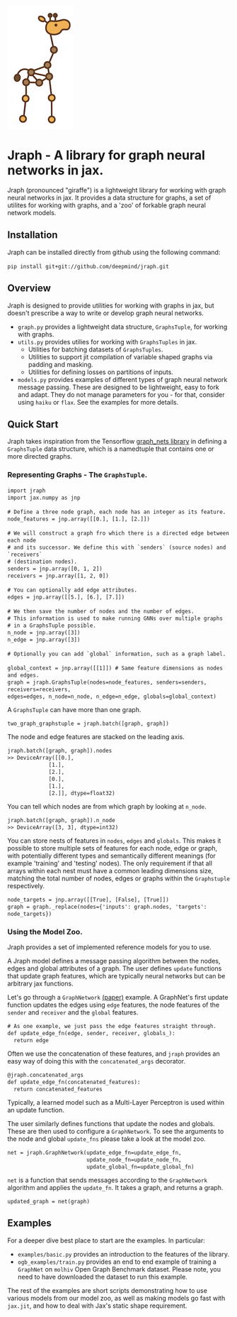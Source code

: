 
![logo](images/logo.png)
# Jraph - A library for graph neural networks in jax.

Jraph (pronounced "giraffe") is a lightweight library for working with graph
neural networks in jax. It provides a data structure for graphs, a set of
utilites for working with graphs, and a 'zoo' of forkable graph neural network
models.

## Installation

Jraph can be installed directly from github using the following command:

```pip install git+git://github.com/deepmind/jraph.git```

## Overview

Jraph is designed to provide utilities for working with graphs in jax, but
doesn't prescribe a way to write or develop graph neural networks.

*   `graph.py` provides a lightweight data structure, `GraphsTuple`, for working
    with graphs.
*   `utils.py` provides utilies for working with `GraphsTuples` in jax.
    *   Utilities for batching datasets of `GraphsTuples`.
    *   Utilities to support jit compilation of variable shaped graphs via
        padding and masking.
    *   Utilities for defining losses on partitions of inputs.
*   `models.py` provides examples of different types of graph neural network
    message passing. These are designed to be lightweight, easy to fork and
    adapt. They do not manage parameters for you - for that, consider using
    `haiku` or `flax`. See the examples for more details.


## Quick Start

Jraph takes inspiration from the Tensorflow [graph_nets library](https://github.com/deepmind/graph_nets) in defining a `GraphsTuple`
data structure, which is a namedtuple that contains one or more directed graphs.

### Representing Graphs - The `GraphsTuple`.

```
import jraph
import jax.numpy as jnp

# Define a three node graph, each node has an integer as its feature.
node_features = jnp.array([[0.], [1.], [2.]])

# We will construct a graph fro which there is a directed edge between each node
# and its successor. We define this with `senders` (source nodes) and `receivers`
# (destination nodes).
senders = jnp.array([0, 1, 2])
receivers = jnp.array([1, 2, 0])

# You can optionally add edge attributes.
edges = jnp.array([[5.], [6.], [7.]])

# We then save the number of nodes and the number of edges.
# This information is used to make running GNNs over multiple graphs
# in a GraphsTuple possible.
n_node = jnp.array([3])
n_edge = jnp.array([3])

# Optionally you can add `global` information, such as a graph label.

global_context = jnp.array([[1]]) # Same feature dimensions as nodes and edges.
graph = jraph.GraphsTuple(nodes=node_features, senders=senders, receivers=receivers,
edges=edges, n_node=n_node, n_edge=n_edge, globals=global_context)
```

A `GraphsTuple` can have more than one graph.

```
two_graph_graphstuple = jraph.batch([graph, graph])
```

The node and edge features are stacked on the leading axis.

```
jraph.batch([graph, graph]).nodes
>> DeviceArray([[0.],
             [1.],
             [2.],
             [0.],
             [1.],
             [2.]], dtype=float32)
```

You can tell which nodes are from which graph by looking at `n_node`.

```
jraph.batch([graph, graph]).n_node
>> DeviceArray([3, 3], dtype=int32)
```

You can store nests of features in `nodes`, `edges` and `globals`. This makes
it possible to store multiple sets of features for each node, edge or graph, with
potentially different types and semantically different meanings (for example
'training' and 'testing' nodes). The only requirement if that all arrays within
each nest must have a common leading dimensions size, matching the total number
of nodes, edges or graphs within the `Graphstuple` respectively.

```
node_targets = jnp.array([[True], [False], [True]])
graph = graph._replace(nodes={'inputs': graph.nodes, 'targets': node_targets})
```

### Using the Model Zoo.

Jraph provides a set of implemented reference models for you to use.

A Jraph model defines a message passing algorithm between the nodes, edges and
global attributes of a graph. The user defines `update` functions that update graph features, which are typically neural networks but can be arbitrary jax functions.

Let's go through a `GraphNetwork` [(paper)](https://arxiv.org/abs/1806.01261) example.
A GraphNet's first update function updates the edges using `edge` features,
the node features of the `sender` and `receiver` and the `global` features.


```
# As one example, we just pass the edge features straight through.
def update_edge_fn(edge, sender, receiver, globals_):
  return edge
```

Often we use the concatenation of these features, and `jraph` provides an easy
way of doing this with the `concatenated_args` decorator.

```
@jraph.concatenated_args
def update_edge_fn(concatenated_features):
  return concatenated_features
```
Typically, a learned model such as a Multi-Layer Perceptron is used within an
update function.

The user similarly defines functions that update the nodes and globals. These
are then used to configure a `GraphNetwork`. To see the arguments to the node
and global `update_fns` please take a look at the model zoo.

```
net = jraph.GraphNetwork(update_edge_fn=update_edge_fn,
                         update_node_fn=update_node_fn,
                         update_global_fn=update_global_fn)
```

`net` is a function that sends messages according to the `GraphNetwork` algorithm
and applies the `update_fn`. It takes a graph, and returns a graph.

```
updated_graph = net(graph)
```


## Examples

For a deeper dive best place to start are the examples. In particular:

*  `examples/basic.py` provides an introduction to the features of the library.
*  `ogb_examples/train.py` provides an end to
end example of training a `GraphNet` on `molhiv` Open Graph Benchmark dataset.
Please note, you need to have downloaded the dataset to run this example.

The rest of the examples are short scripts demonstrating how to use various
models from our model zoo, as well as making models go fast with `jax.jit`, and
how to deal with Jax's static shape requirement.


